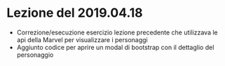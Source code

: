 # Lezione del 2019.04.18

* Correzione/esecuzione esercizio lezione precedente che utilizzava le api della Marvel per visualizzare i personaggi
* Aggiunto codice per aprire un modal di bootstrap con il dettaglio del personaggio